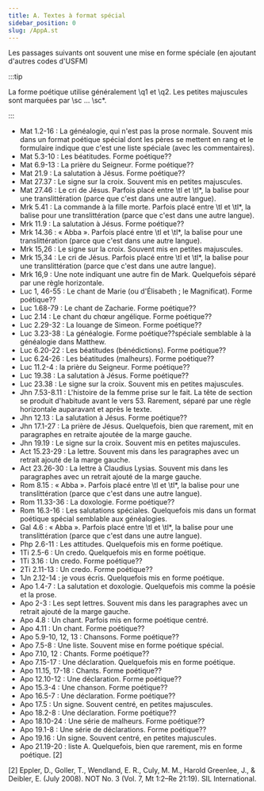 ```yaml
---
title: A. Textes à format spécial
sidebar_position: 0
slug: /AppA.st
---
```


Les passages suivants ont souvent une mise en forme spéciale (en ajoutant d'autres codes d'USFM)

:::tip

La forme poétique utilise généralement \q1 et \q2. Les petites majuscules sont marquées par \sc … \sc\*.

:::

- Mat 1.2-16 : La généalogie, qui n'est pas la prose normale. Souvent mis dans un format poétique spécial dont les pères se mettent en rang et le formulaire indique que c'est une liste spéciale (avec les commentaires).
- Mat 5.3-10 : Les béatitudes. Forme poétique??
- Mat 6.9-13 : La prière du Seigneur. Forme poétique??
- Mat 21.9 : La salutation à Jésus. Forme poétique??
- Mat 27.37 : Le signe sur la croix. Souvent mis en petites majuscules.
- Mat 27.46 : Le cri de Jésus. Parfois placé entre \\tl et \\tl\*, la balise pour une translittération (parce que c'est dans une autre langue).
- Mrk 5.41 : La commande à la fille morte. Parfois placé entre \\tl et \\tl\*, la balise pour une translittération (parce que c'est dans une autre langue).
- Mrk 11.9 : La salutation à Jésus. Forme poétique??
- Mrk 14.36 : « Abba ». Parfois placé entre \\tl et \\tl\*, la balise pour une translittération (parce que c'est dans une autre langue).
- Mrk 15,26 : Le signe sur la croix. Souvent mis en petites majuscules.
- Mrk 15,34 : Le cri de Jésus. Parfois placé entre \\tl et \\tl\*, la balise pour une translittération (parce que c'est dans une autre langue).
- Mrk 16,9 : Une note indiquant une autre fin de Mark. Quelquefois séparé par une règle horizontale.
- Luc 1, 46-55 : Le chant de Marie (ou d'Élisabeth ; le Magnificat). Forme poétique??
- Luc 1.68-79 : Le chant de Zacharie. Forme poétique??
- Luc 2.14 : Le chant du chœur angélique. Forme poétique??
- Luc 2.29-32 : La louange de Simeon. Forme poétique??
- Luc 3.23-38 : La généalogie. Forme poétique??spéciale semblable à la généalogie dans Matthew.
- Luc 6.20-22 : Les béatitudes (bénédictions). Forme poétique??
- Luc 6.24-26 : Les béatitudes (malheurs). Forme poétique??
- Luc 11.2-4 : la prière du Seigneur. Forme poétique??
- Luc 19.38 : La salutation à Jésus. Forme poétique??
- Luc 23.38 : Le signe sur la croix. Souvent mis en petites majuscules.
- Jhn 7.53-8.11 : L'histoire de la femme prise sur le fait. La tête de section se produit d'habitude avant le vers 53. Rarement, séparé par une règle horizontale auparavant et après le texte.
- Jhn 12.13 : La salutation à Jésus. Forme poétique??
- Jhn 17.1-27 : La prière de Jésus. Quelquefois, bien que rarement, mit en paragraphes en retraite ajoutée de la marge gauche.
- Jhn 19.19 : Le signe sur la croix. Souvent mis en petites majuscules.
- Act 15.23-29 : La lettre. Souvent mis dans les paragraphes avec un retrait ajouté de la marge gauche.
- Act 23.26-30 : La lettre à Claudius Lysias. Souvent mis dans les paragraphes avec un retrait ajouté de la marge gauche.
- Rom 8.15 : « Abba ». Parfois placé entre \\tl et \\tl\*, la balise pour une translittération (parce que c'est dans une autre langue).
- Rom 11.33-36 : La doxologie. Forme poétique??
- Rom 16.3-16 : Les salutations spéciales. Quelquefois mis dans un format poétique spécial semblable aux généalogies.
- Gal 4.6 : « Abba ». Parfois placé entre \\tl et \\tl\*, la balise pour une translittération (parce que c'est dans une autre langue).
- Php 2.6-11 : Les attitudes. Quelquefois mis en forme poétique.
- 1Ti 2.5-6 : Un credo. Quelquefois mis en forme poétique.
- 1Ti 3.16 : Un credo. Forme poétique??
- 2Ti 2.11-13 : Un credo. Forme poétique??
- 1Jn 2.12-14 : je vous écris. Quelquefois mis en forme poétique.
- Apo 1.4-7 : La salutation et doxologie. Quelquefois mis comme la poésie et la prose.
- Apo 2-3 : Les sept lettres. Souvent mis dans les paragraphes avec un retrait ajouté de la marge gauche.
- Apo 4.8 : Un chant. Parfois mis en forme poétique centré.
- Apo 4.11 : Un chant. Forme poétique??
- Apo 5.9-10, 12, 13 : Chansons. Forme poétique??
- Apo 7.5-8 : Une liste. Souvent mise en forme poétique spécial.
- Apo 7.10, 12 : Chants. Forme poétique??
- Apo 7.15-17 : Une déclaration. Quelquefois mis en forme poétique.
- Apo 11.15, 17-18 : Chants. Forme poétique??
- Apo 12.10-12 : Une déclaration. Forme poétique??
- Apo 15.3-4 : Une chanson. Forme poétique??
- Apo 16.5-7 : Une déclaration. Forme poétique??
- Apo 17.5 : Un signe. Souvent centré, en petites majuscules.
- Apo 18.2-8 : Une déclaration. Forme poétique??
- Apo 18.10-24 : Une série de malheurs. Forme poétique??
- Apo 19.1-8 : Une série de déclarations. Forme poétique??
- Apo 19.16 : Un signe. Souvent centré, en petites majuscules.
- Apo 21.19-20 : liste A. Quelquefois, bien que rarement, mis en forme poétique. [2]

[2] Eppler, D., Goller, T., Wendland, E. R., Culy, M. M., Harold Greenlee, J., & Deibler, E. (July 2008). NOT No. 3 (Vol. 7, Mt 1:2–Re 21:19). SIL International.
